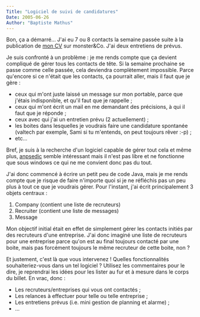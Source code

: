 ```yaml
---
Title: "Logiciel de suivi de candidatures"
Date: 2005-06-26
Author: "Baptiste Mathus"
---
```




Bon, ça a démarré... J'ai eu 7 ou 8 contacts la semaine passée suite à
la publication de [mon CV](http://batmat.net/CV/) sur monster&Co. J'ai
deux entretiens de prévus.

Je suis confronté à un problème : je me rends compte que ça devient
compliqué de gérer tous les contacts de tête. Si la semaine prochaine se
passe comme celle passée, cela deviendra complètement impossible. Parce
qu'encore si ce n'était que les contacts, ça pourrait aller, mais il
faut que je gère :

-   ceux qui m'ont juste laissé un message sur mon portable, parce que
    j'étais indisponible, et qu'il faut que je rappelle ;
-   ceux qui m'ont écrit un mail en me demandant des précisions, à qui
    il faut que je réponde ;
-   ceux avec qui j'ai un entretien prévu (2 actuellement) ;
-   les boites dans lesquelles je voudrais faire une candidature
    spontanée (valtech par exemple, Sami si tu m'entends, on peut
    toujours rêver :-p) ;
-   etc...

Bref, je suis à la recherche d'un logiciel capable de gérer tout cela et
même plus, [anpsedic](http://www.anpsedic.org/) semble intéressant mais
il n'est pas libre et ne fonctionne que sous windows ce qui ne me
convient donc pas du tout.

J'ai donc commencé à écrire un petit peu de code Java, mais je me rends
compte que je risque de faire n'importe quoi si je ne réfléchis pas un
peu plus à tout ce que je voudrais gérer. Pour l'instant, j'ai écrit
principalement 3 objets centraux :

1.  Company (contient une liste de recruteurs)
2.  Recruiter (contient une liste de messages)
3.  Message

Mon objectif initial était en effet de simplement gérer les contacts
initiés par des recruteurs d'une entreprise. J'ai donc imaginé une liste
de recruteurs pour une entreprise parce qu'on est au final toujours
contacté par une boite, mais pas forcément toujours le même recruteur de
cette boite, non ?

Et justement, c'est là que vous intervenez ! Quelles fonctionnalités
souhaiteriez-vous dans un tel logiciel ? Utilisez les commentaires pour
le dire, je reprendrai les idées pour les lister au fur et à mesure dans
le corps du billet. En vrac, donc :

-   Les recruteurs/entreprises qui vous ont contactés ;
-   Les relances à effectuer pour telle ou telle entreprise ;
-   Les entretiens prévus (i.e. mini gestion de planning et alarme) ;
-   ...

